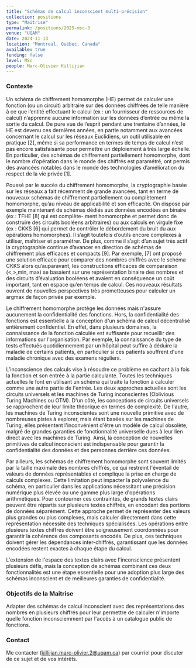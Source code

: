 ```yaml
---
title: "Schémas de calcul inconscient multi-précision"
collection: positions
type: "Maitrise"
permalink: /positions/2025-msc-3
venue: "UQAM"
date: 2024-11-13
location: "Montreal, Québec, Canada"
available: true
funding: false
level: MSc
people: Marc-Olivier Killijian
---
```


### Contexte
Un schéma de chiffrement homomorphe (HE) permet de calculer une fonction (ou un circuit) arbitraire sur des données chiffrées de telle manière à ce que l’entité effectuant le calcul (ex : un fournisseur de ressources de calcul) n’apprenne aucune information sur les données d’entrée ou même la sortie du calcul. De pure vue de l’esprit pendant une trentaine d’années, le HE est devenu ces dernières années, en partie notamment aux avancées concernant le calcul sur les réseaux Euclidiens, un outil utilisable en pratique [2], même si sa performance en termes de temps de calcul n’est pas encore satisfaisante pour permettre un déploiement à très large échelle. En particulier, des schémas de chiffrement partiellement homomorphe, dont le nombre d’opération dans le monde des chiffrés est paramétré, ont permis des avancées notables dans le monde des technologies d’amélioration du respect de la vie privée [1].

Poussé par le succès du chiffrement homomorphe, la cryptographie basée sur les réseaux a fait récemment de grande avancées, tant en terme de nouveaux schémas de chiffrement partiellement ou complètement homomorphe, qu’au niveau de applicabilité et son efficacité. On dispose par exemple maintenant de schémas dédiés aux données encodées en binaire (ex : TFHE [8] qui est complète- ment homomorphe et permet donc de construire des circuits booléens arbitraires) ou aux calculs en virgule fixe (ex : CKKS [6] qui permet de contrôler le débordement du bruit du aux opérations homomorphes). Il s’agit toutefois d’outils encore complexes à utiliser, maîtriser et paramétrer. De plus, comme il s’agit d’un sujet très actif la cryptographie continue d’avancer en direction de schémas de chiffrement plus efficaces et compacts [9]. Par exemple, [7] ont proposé une solution efficace pour comparer des nombres chiffrés avec le schéma CKKS alors qu’auparavant, les constructions efficaces de comparaison (<,>,min, max) se basaient sur une représentation binaire des nombres et des circuits d’évaluation booléens et avaient en conséquence un coût important, tant en espace qu’en temps de calcul. Ces nouveaux résultats ouvrent de nouvelles perspectives très prometteuses pour calculer un argmax de façon privée par exemple.

Le chiffrement homomorphe protège les données mais n'assure aucunement la confidentialité des fonctions. Hors, la confidentialité des fonctions est essentielle à la conception d'un schéma de calcul décentralisé entièrement confidentiel. En effet, dans plusieurs domaines, la connaissance de la fonction calculée est suffisante pour recueillir des informations sur l'organisation. Par exemple, la connaissance du type de tests effectués quotidiennement par un hôpital peut suffire à déduire la maladie de certains patients, en particulier si ces patients souffrent d'une maladie chronique avec des examens réguliers.

L’inconscience des calculs vise à résoudre ce problème en cachant à la fois la fonction et son entrée à la partie calculante. Toutes les techniques actuelles le font en utilisant un schéma qui traite la fonction à calculer comme une autre partie de l'entrée. Les deux approches actuelles sont les circuits universels et les machines de Turing inconscientes (Oblivious Turing Machines ou OTM). D'un côté, les conceptions de circuits universels se rapprochent de leur limite théorique en termes de complexité. De l'autre, les machines de Turing inconscientes sont une nouvelle primitive avec de nombreuses pistes à explorer, mais étant basées sur les machines de Turing, elles présentent l'inconvénient d'être un modèle de calcul obsolète, malgré de grandes garanties de fonctionnalité universelle dues à leur lien direct avec les machines de Turing. Ainsi, la conception de nouvelles primitives de calcul inconscient est indispensable pour garantir la confidentialité des données et des personnes derrière ces données.

Par ailleurs, les schémas de chiffrement homomorphe sont souvent limités par la taille maximale des nombres chiffrés, ce qui restreint l'éventail de valeurs de données représentables et complique la prise en charge de calculs complexes. Cette limitation peut impacter la polyvalence du schéma, en particulier dans les applications nécessitant une précision numérique plus élevée ou une gamme plus large d'opérations arithmétiques. Pour contourner ces contraintes, de grands textes clairs peuvent être répartis sur plusieurs textes chiffrés, en encodant des portions de données séparément. Cette approche permet de représenter des valeurs plus grandes ou plus complexes, mais calculer directement dans cette représentation nécessite des techniques spécialisées. Les opérations entre plusieurs textes chiffrés doivent être soigneusement coordonnées pour garantir la cohérence des composants encodés. De plus, ces techniques doivent gérer les dépendances inter-chiffrés, garantissant que les données encodées restent exactes à chaque étape du calcul.

L'extension de l'espace des textes clairs avec l'inconscience présentent plusieurs défis, mais la conception de schémas combinant ces deux fonctionnalités est une étape essentielle pour une adoption plus large des schémas inconscient et de meilleures garanties de confidentialité.

### Objectifs de la Maitrise

Adapter des schémas de calcul inconscient avec des représentations des nombres en plusieurs chiffrés pour leur permettre de calculer n'importe quelle fonction inconsciemment par l'accès à un catalogue public de fonctions.


### Contact

Me contacter ([killijian.marc-olivier.2@uqam.ca](killijian.marc-olivier.2@uqam.ca)) par courriel pour discuter de ce sujet et de vos intérêts.
